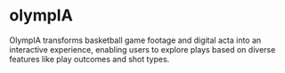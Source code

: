 # olympIA
OlympIA transforms basketball game footage and digital acta into an interactive experience, enabling users to explore plays based on diverse features like play outcomes and shot types.
